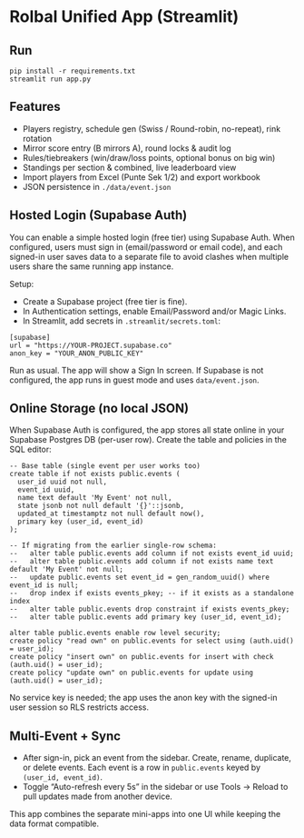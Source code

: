 # Rolbal Unified App (Streamlit)

## Run
```
pip install -r requirements.txt
streamlit run app.py
```

## Features
- Players registry, schedule gen (Swiss / Round-robin, no-repeat), rink rotation
- Mirror score entry (B mirrors A), round locks & audit log
- Rules/tiebreakers (win/draw/loss points, optional bonus on big win)
- Standings per section & combined, live leaderboard view
- Import players from Excel (Punte Sek 1/2) and export workbook
- JSON persistence in `./data/event.json`

## Hosted Login (Supabase Auth)

You can enable a simple hosted login (free tier) using Supabase Auth. When configured, users must sign in (email/password or email code), and each signed-in user saves data to a separate file to avoid clashes when multiple users share the same running app instance.

Setup:
- Create a Supabase project (free tier is fine).
- In Authentication settings, enable Email/Password and/or Magic Links.
- In Streamlit, add secrets in `.streamlit/secrets.toml`:

```
[supabase]
url = "https://YOUR-PROJECT.supabase.co"
anon_key = "YOUR_ANON_PUBLIC_KEY"
```

Run as usual. The app will show a Sign In screen. If Supabase is not configured, the app runs in guest mode and uses `data/event.json`.

## Online Storage (no local JSON)

When Supabase Auth is configured, the app stores all state online in your Supabase Postgres DB (per-user row). Create the table and policies in the SQL editor:

```
-- Base table (single event per user works too)
create table if not exists public.events (
  user_id uuid not null,
  event_id uuid,
  name text default 'My Event' not null,
  state jsonb not null default '{}'::jsonb,
  updated_at timestamptz not null default now(),
  primary key (user_id, event_id)
);

-- If migrating from the earlier single-row schema:
--   alter table public.events add column if not exists event_id uuid;
--   alter table public.events add column if not exists name text default 'My Event' not null;
--   update public.events set event_id = gen_random_uuid() where event_id is null;
--   drop index if exists events_pkey; -- if it exists as a standalone index
--   alter table public.events drop constraint if exists events_pkey;
--   alter table public.events add primary key (user_id, event_id);

alter table public.events enable row level security;
create policy "read own" on public.events for select using (auth.uid() = user_id);
create policy "insert own" on public.events for insert with check (auth.uid() = user_id);
create policy "update own" on public.events for update using (auth.uid() = user_id);
```

No service key is needed; the app uses the anon key with the signed-in user session so RLS restricts access.

## Multi‑Event + Sync
- After sign-in, pick an event from the sidebar. Create, rename, duplicate, or delete events. Each event is a row in `public.events` keyed by `(user_id, event_id)`.
- Toggle “Auto-refresh every 5s” in the sidebar or use Tools → Reload to pull updates made from another device.

This app combines the separate mini-apps into one UI while keeping the data format compatible.
